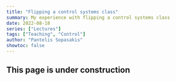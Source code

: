 ```yaml
---
title: "Flipping a control systems class"
summary: My experience with flipping a control systems class
date: 2022-08-18
series: ["Lectures"]
tags: ["Teaching", "Control"]
author: "Pantelis Sopasakis"
showtoc: false
---
```


## This page is under construction



